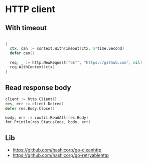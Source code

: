HTTP client
====

## With timeout

```go

{
  ctx, can := context.WithTimeout(ctx, 5*time.Second)
  defer can()
  
  req, _ := http.NewRequest("GET", "https://github.com", nil)
  req.WithContext(ctx)
}
```

## Read response body

```go
client := http.Client{}
res, err := client.Do(req)
defer res.Body.Close()

body, err := ioutil.ReadAll(res.Body)
fmt.Println(res.StatusCode, body, err)
```

## Lib

- https://github.com/hashicorp/go-cleanhttp
- https://github.com/hashicorp/go-retryablehttp
